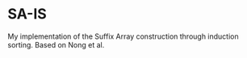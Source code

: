 # SA-IS
My implementation of the Suffix Array construction through induction sorting. Based on Nong et al.
